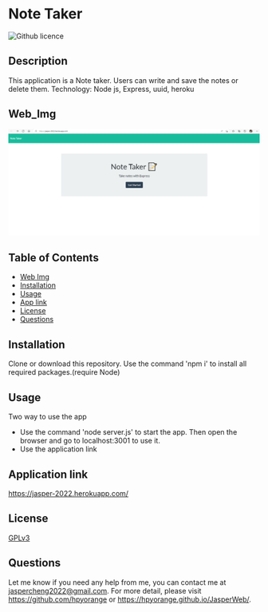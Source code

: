 # Note Taker
  ![Github licence](http://img.shields.io/badge/license-GPLv3-blue.svg)

  ## Description
  This application is a Note taker. Users can write and save the notes or delete them.
  Technology: Node js, Express, uuid, heroku  

  ## Web_Img
  ![Web brief](img/smaple.png "Web sample")

  ## Table of Contents
  * [Web Img](#Web_Img)
  * [Installation](#installation)
  * [Usage](#usage)
  * [App link](#application-link)
  * [License](#license)
  * [Questions](#questions)

  ## Installation 
  Clone or download this repository. Use the command 'npm i' to install all required packages.(require Node)

  ## Usage
  Two way to use the app
  * Use the command 'node server.js' to start the app. Then open the browser and go to localhost:3001 to use it.
  * Use the application link

  ## Application link
  https://jasper-2022.herokuapp.com/
 
  ## License 
  [GPLv3](https://choosealicense.com/licenses/gpl-3.0/)


  ## Questions
  Let me know if you need any help from me, you can contact me at jaspercheng2022@gmail.com. For more detail, please visit https://github.com/hpyorange or https://hpyorange.github.io/JasperWeb/.

 
